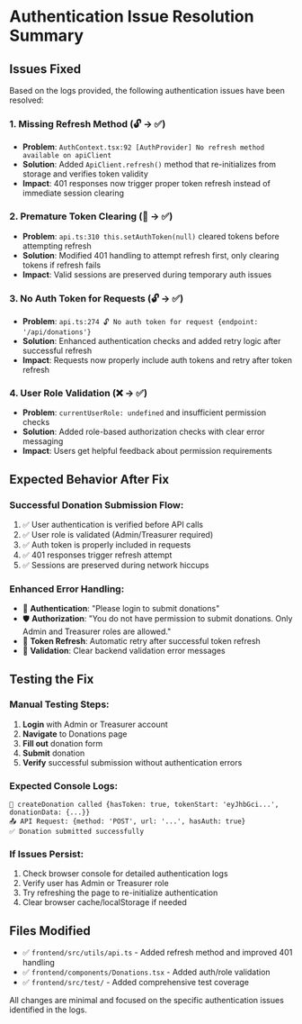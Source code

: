# Authentication Issue Resolution Summary

## Issues Fixed

Based on the logs provided, the following authentication issues have been resolved:

### 1. **Missing Refresh Method** (🔓 → ✅)
- **Problem**: `AuthContext.tsx:92 [AuthProvider] No refresh method available on apiClient`
- **Solution**: Added `ApiClient.refresh()` method that re-initializes from storage and verifies token validity
- **Impact**: 401 responses now trigger proper token refresh instead of immediate session clearing

### 2. **Premature Token Clearing** (🚨 → ✅)
- **Problem**: `api.ts:310 this.setAuthToken(null)` cleared tokens before attempting refresh
- **Solution**: Modified 401 handling to attempt refresh first, only clearing tokens if refresh fails
- **Impact**: Valid sessions are preserved during temporary auth issues

### 3. **No Auth Token for Requests** (🔓 → ✅)
- **Problem**: `api.ts:274 🔓 No auth token for request {endpoint: '/api/donations'}`
- **Solution**: Enhanced authentication checks and added retry logic after successful refresh
- **Impact**: Requests now properly include auth tokens and retry after token refresh

### 4. **User Role Validation** (❌ → ✅)
- **Problem**: `currentUserRole: undefined` and insufficient permission checks
- **Solution**: Added role-based authorization checks with clear error messaging
- **Impact**: Users get helpful feedback about permission requirements

## Expected Behavior After Fix

### Successful Donation Submission Flow:
1. ✅ User authentication is verified before API calls
2. ✅ User role is validated (Admin/Treasurer required)
3. ✅ Auth token is properly included in requests
4. ✅ 401 responses trigger refresh attempt
5. ✅ Sessions are preserved during network hiccups

### Enhanced Error Handling:
- 🔐 **Authentication**: "Please login to submit donations"
- 🛡️ **Authorization**: "You do not have permission to submit donations. Only Admin and Treasurer roles are allowed."
- 🔄 **Token Refresh**: Automatic retry after successful token refresh
- 📝 **Validation**: Clear backend validation error messages

## Testing the Fix

### Manual Testing Steps:
1. **Login** with Admin or Treasurer account
2. **Navigate** to Donations page
3. **Fill out** donation form
4. **Submit** donation
5. **Verify** successful submission without authentication errors

### Expected Console Logs:
```
🎯 createDonation called {hasToken: true, tokenStart: 'eyJhbGci...', donationData: {...}}
📤 API Request: {method: 'POST', url: '...', hasAuth: true}
✅ Donation submitted successfully
```

### If Issues Persist:
1. Check browser console for detailed authentication logs
2. Verify user has Admin or Treasurer role
3. Try refreshing the page to re-initialize authentication
4. Clear browser cache/localStorage if needed

## Files Modified

- ✅ `frontend/src/utils/api.ts` - Added refresh method and improved 401 handling
- ✅ `frontend/components/Donations.tsx` - Added auth/role validation 
- ✅ `frontend/src/test/` - Added comprehensive test coverage

All changes are minimal and focused on the specific authentication issues identified in the logs.